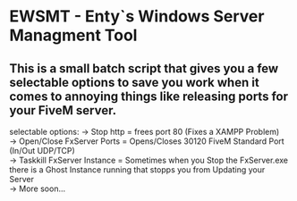 # EWSMT - Enty`s Windows Server Managment Tool<br>

## This is a small batch script that gives you a few selectable options to save you work when it comes to annoying things like releasing ports for your FiveM server.<br>

selectable options:
-> Stop http = frees port 80 (Fixes a XAMPP Problem)<br>
-> Open/Close FxServer Ports = Opens/Closes 30120 FiveM Standard Port (In/Out UDP/TCP)<br>
-> Taskkill FxServer Instance = Sometimes when you Stop the FxServer.exe there is a Ghost Instance running that stopps you from Updating your Server<br>
-> More soon...<br>
